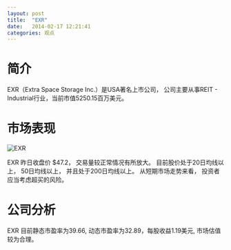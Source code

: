 ```yaml
---
layout: post
title:  "EXR"
date:   2014-02-17 12:21:41
categories: 观点
---
```


# 简介
EXR（Extra Space Storage Inc.）是USA著名上市公司，
公司主要从事REIT - Industrial行业，当前市值5250.15百万美元。

# 市场表现

![EXR](http://finviz.com/chart.ashx?t=EXR&ty=c&ta=1&p=d&s=l)

EXR 昨日收盘价 $47.2，
交易量较正常情况有所放大。
目前股价处于20日均线以上，
50日均线以上，
并且处于200日均线以上。
从短期市场走势来看，
投资者应当考虑超买的风险。

# 公司分析
EXR 目前静态市盈率为39.66, 动态市盈率为32.89，每股收益1.19美元,
市场估值较为合理。
